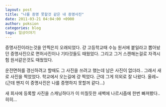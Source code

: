 ```yaml
---
layout: post
title: "나를 증명 못할것 같은 내 증명사진"
date: 2011-03-21 04:04:00 +0900
author: poksion
categories: blog
tags: 일상이야기
---
```

증명사진이라는것을 안찍은지 오래되었다.
걍 고등학교때 수능 원서에 붙일라고 뽑아놨던 증명사진으로 면허사진이나 기타것들도 때웠었다.
그리고 그거 스캔해논걸로 자격시험 원서같은것도 때웠었다.

운전면허를 갱신하려고 할때도 그 사진을 쓰려고 했는데 남은 사진이 없더라..
그래서 새로 사진을 찍었었다.
학교에서 오는길에 걍 찍었다.
근데 그게 의외로 잘 나왔다. 올레~
(근데 왠지 이 증명사진은 나를 증명하지 못할꺼 같다...)

새 회사에 등록할 사진을 스캐닝하다가 이 미칠듯한 새벽에 나르시즘에 한번 빠져봤다.. 히히...

